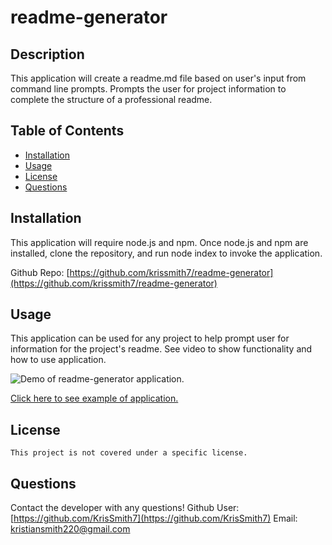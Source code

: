 
  # readme-generator
  

  ## Description
  This application will create a readme.md file based on user's input from command line prompts. Prompts the user for project information to complete the structure of a professional readme.

  ## Table of Contents
  * [Installation](#installation)
  * [Usage](#usage)
  * [License](#license)
  * [Questions](#questions)

  ## Installation 
  This application will require node.js and npm. Once node.js and npm are installed, clone the repository, and run node index to invoke the application.

  Github Repo: [https://github.com/krissmith7/readme-generator](https://github.com/krissmith7/readme-generator)

  ## Usage
  This application can be used for any project to help prompt user for information for the project's readme. See video to show functionality and how to use application.

  ![Demo of readme-generator application.](./assets/readmegen.gif)

  [Click here to see example of application.](https://drive.google.com/file/d/1ZrHR_Rjgyk-MHbjOykzkJV2eg2bpXM-a/view)

  ## License 
    This project is not covered under a specific license.

  ## Questions
  Contact the developer with any questions!
  Github User: [https://github.com/KrisSmith7](https://github.com/KrisSmith7)
  Email: [kristiansmith220@gmail.com](kristiansmith220@gmail.com)

